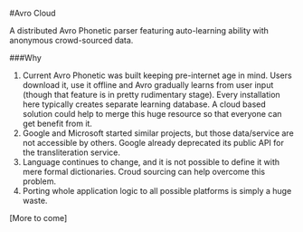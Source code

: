 #Avro Cloud

A distributed Avro Phonetic parser featuring auto-learning ability with anonymous crowd-sourced data.

###Why

1. Current Avro Phonetic was built keeping pre-internet age in mind. Users download it, use it offline and Avro gradually learns from user input (though that feature is in pretty rudimentary stage). Every installation here typically creates separate learning database. A cloud based solution could help to merge this huge resource so that everyone can get benefit from it.
2. Google and Microsoft started similar projects, but those data/service are not accessible by others. Google already deprecated its public API for the transliteration service.
3. Language continues to change, and it is not possible to define it with mere formal dictionaries. Croud sourcing can help overcome this problem.
4. Porting whole application logic to all possible platforms is simply a huge waste.


[More to come]

